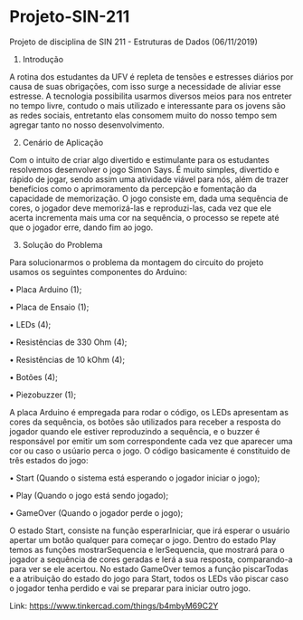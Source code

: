 # Projeto-SIN-211
Projeto de disciplina de SIN 211 - Estruturas de Dados (06/11/2019)

1) Introdução

A rotina dos estudantes da UFV é repleta de tensões e estresses diários por causa de suas obrigações,
com isso surge a necessidade de aliviar esse estresse. A tecnologia possibilita usarmos diversos
meios para nos entreter no tempo livre, contudo o mais utilizado e interessante para os jovens
são as redes sociais, entretanto elas consomem muito do nosso tempo sem agregar tanto no nosso
desenvolvimento.

2) Cenário de Aplicação

Com o intuito de criar algo divertido e estimulante para os estudantes resolvemos desenvolver o jogo
Simon Says. É muito simples, divertido e rápido de jogar, sendo assim uma atividade viável para
nós, além de trazer benefícios como o aprimoramento da percepção e fomentação da capacidade
de memorização. O jogo consiste em, dada uma sequência de cores, o jogador deve memorizá-las e
reproduzi-las, cada vez que ele acerta incrementa mais uma cor na sequência, o processo se repete
até que o jogador erre, dando fim ao jogo.

3) Solução do Problema

Para solucionarmos o problema da montagem do circuito do projeto usamos os seguintes componentes do Arduino:

• Placa Arduino (1);

• Placa de Ensaio (1);

• LEDs (4);

• Resistências de 330 Ohm (4);

• Resistências de 10 kOhm (4);

• Botões (4);

• Piezobuzzer (1);

A placa Arduino é empregada para rodar o código, os LEDs apresentam as cores da sequência,
os botões são utilizados para receber a resposta do jogador quando ele estiver reproduzindo a
sequência, e o buzzer é responsável por emitir um som correspondente cada vez que aparecer uma
cor ou caso o usúario perca o jogo. O código basicamente é constituido de três estados do jogo:

• Start (Quando o sistema está esperando o jogador iniciar o jogo);

• Play (Quando o jogo está sendo jogado);

• GameOver (Quando o jogador perde o jogo);

O estado Start, consiste na função esperarIniciar, que irá esperar o usuário apertar um botão qualquer para começar o jogo. Dentro do estado Play temos as funções mostrarSequencia e lerSequencia, que mostrará para o jogador a sequência de cores geradas e lerá a sua resposta,
comparando-a para ver se ele acertou. No estado GameOver temos a função piscarTodas e a atribuição do estado do jogo para Start, todos os LEDs vão piscar caso o jogador tenha perdido e vai se preparar para iniciar outro jogo.

Link: https://www.tinkercad.com/things/b4mbyM69C2Y
